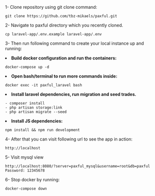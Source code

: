 1- Clone repository using git clone command:

    git clone https://github.com/tbz-mikaels/paxful.git

2- Navigate to paxful directory which you recently cloned.

    cp laravel-app/.env.example laravel-app/.env

3- Then run following command to create your local instance up and running: <br>

<li><b>Build docker configuration and run the containers:</b></li>

    docker-compose up -d

<li><b>Open bash/terminal to run more commands inside:</b></li>

    docker exec -it paxful_laravel bash

<li><b>Install laravel dependencies, run migration and seed trades.</b></li>

    - composer install
    - php artisan storage:link
    - php artisan migrate --seed
    
<li><b>Install JS dependencies:</b></li>
        
    npm install && npm run development
      
4- After that you can visit following url to see the app in action:

    http://localhost

5- Visit mysql view
    
    http://localhost:8080/?server=paxful_mysql&username=root&db=paxful
    Password: 12345678

6- Stop docker by running:

    docker-compose down